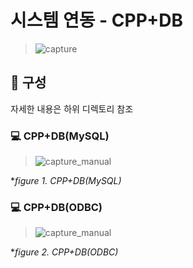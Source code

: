 # 시스템 연동 - CPP+DB

  >![capture](https://github.com/kbm0996/-SystemLink-CPPxDB/blob/master/jpg/figure0.png) 

## 📑 구성
  자세한 내용은 하위 디렉토리 참조

### 💻 CPP+DB(MySQL)
  >![capture_manual](https://github.com/kbm0996/-SystemLink-CPPxDB/blob/master/jpg/mysql.png) 
  
  **figure 1. CPP+DB(MySQL)*

### 💻 CPP+DB(ODBC)
  >![capture_manual](https://github.com/kbm0996/-SystemLink-CPPxDB/blob/master/jpg/odbc.png) 
  
  **figure 2. CPP+DB(ODBC)*
